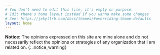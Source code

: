 ```yaml
---
# You don't need to edit this file, it's empty on purpose.
# Edit theme's home layout instead if you wanna make some changes
# See: https://jekyllrb.com/docs/themes/#overriding-theme-defaults
layout: home
---
```


**Notice:**
The opinions expressed on this site are mine alone and do not necessarily
reflect the opinions or strategies of any organization that I am related on.
{: .notice_warning}
